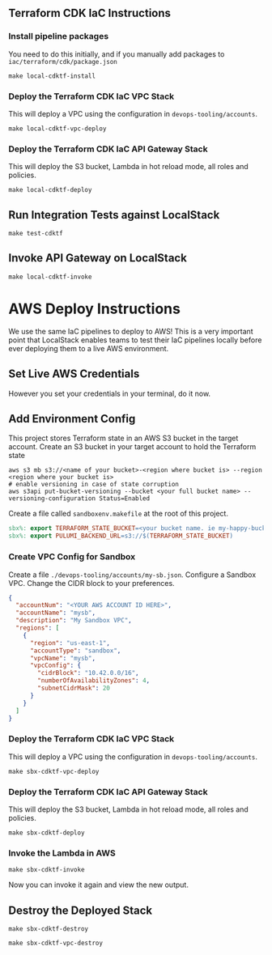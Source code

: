## Terraform CDK IaC Instructions

### Install pipeline packages

You need to do this initially, and if you manually add packages to `iac/terraform/cdk/package.json`

```shell
make local-cdktf-install
```

### Deploy the Terraform CDK IaC VPC Stack

This will deploy a VPC using the configuration in `devops-tooling/accounts`.

```shell
make local-cdktf-vpc-deploy
```

### Deploy the Terraform CDK IaC API Gateway Stack

This will deploy the S3 bucket, Lambda in hot reload mode, all roles and policies.

```shell
make local-cdktf-deploy
```

## Run Integration Tests against LocalStack

```shell
make test-cdktf
```

## Invoke API Gateway on LocalStack

```shell
make local-cdktf-invoke
```

# AWS Deploy Instructions

We use the same IaC pipelines to deploy to AWS! This is a very important point that LocalStack enables teams
to test their IaC pipelines locally before ever deploying them to a live AWS environment.

## Set Live AWS Credentials

However you set your credentials in your terminal, do it now.

## Add Environment Config

This project stores Terraform state in an AWS S3 bucket in the target account.
Create an S3 bucket in your target account to hold the Terraform state

```shell
aws s3 mb s3://<name of your bucket>-<region where bucket is> --region <region where your bucket is>
# enable versioning in case of state corruption
aws s3api put-bucket-versioning --bucket <your full bucket name> --versioning-configuration Status=Enabled
```

Create a file called `sandboxenv.makefile` at the root of this project.

```makefile
sbx%: export TERRAFORM_STATE_BUCKET=<your bucket name. ie my-happy-bucket-us-east-1>
sbx%: export PULUMI_BACKEND_URL=s3://$(TERRAFORM_STATE_BUCKET)
```

### Create VPC Config for Sandbox

Create a file `./devops-tooling/accounts/my-sb.json`.
Configure a Sandbox VPC. Change the CIDR block to your preferences.

```json
{
  "accountNum": "<YOUR AWS ACCOUNT ID HERE>",
  "accountName": "mysb",
  "description": "My Sandbox VPC",
  "regions": [
    {
      "region": "us-east-1",
      "accountType": "sandbox",
      "vpcName": "mysb",
      "vpcConfig": {
        "cidrBlock": "10.42.0.0/16",
        "numberOfAvailabilityZones": 4,
        "subnetCidrMask": 20
      }
    }
  ]
}

```

### Deploy the Terraform CDK IaC VPC Stack

This will deploy a VPC using the configuration in `devops-tooling/accounts`.

```shell
make sbx-cdktf-vpc-deploy
```

### Deploy the Terraform CDK IaC API Gateway Stack

This will deploy the S3 bucket, Lambda in hot reload mode, all roles and policies.

```shell
make sbx-cdktf-deploy
```

### Invoke the Lambda in AWS

```shell
make sbx-cdktf-invoke
```

Now you can invoke it again and view the new output.

## Destroy the Deployed Stack

```shell
make sbx-cdktf-destroy
```

```shell
make sbx-cdktf-vpc-destroy
```